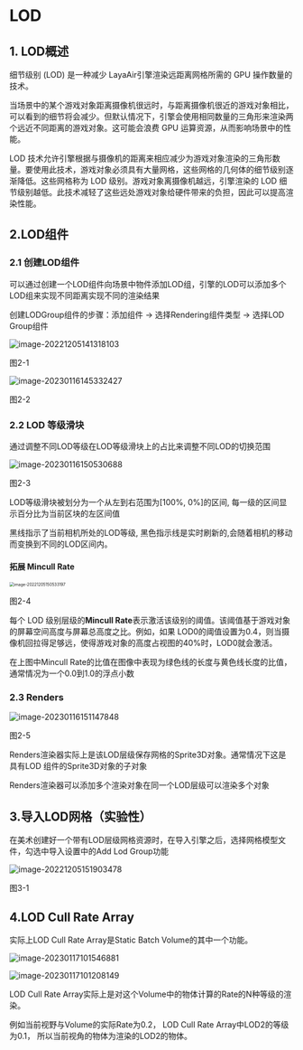 # LOD

## 1. LOD概述

细节级别 (LOD) 是一种减少 LayaAir引擎渲染远距离网格所需的 GPU 操作数量的技术。

当场景中的某个游戏对象距离摄像机很远时，与距离摄像机很近的游戏对象相比，可以看到的细节将会减少。但默认情况下，引擎会使用相同数量的三角形来渲染两个远近不同距离的游戏对象。这可能会浪费 GPU 运算资源，从而影响场景中的性能。

LOD 技术允许引擎根据与摄像机的距离来相应减少为游戏对象渲染的三角形数量。要使用此技术，游戏对象必须具有大量网格，这些网格的几何体的细节级别逐渐降低。这些网格称为 LOD 级别。游戏对象离摄像机越远，引擎渲染的 LOD 细节级别越低。此技术减轻了这些远处游戏对象给硬件带来的负担，因此可以提高渲染性能。



## 2.LOD组件

### 2.1 创建LOD组件

可以通过创建一个LOD组件向场景中物件添加LOD组，引擎的LOD可以添加多个LOD组来实现不同距离实现不同的渲染结果

创建LODGroup组件的步骤：添加组件 -> 选择Rendering组件类型 -> 选择LOD Group组件

 ![image-20221205141318103](img/image-20221205141318103.png)

图2-1

 ![image-20230116145332427](img/image-20230116145332427.png)

图2-2

### 2.2 LOD 等级滑块

通过调整不同LOD等级在LOD等级滑块上的占比来调整不同LOD的切换范围

 ![image-20230116150530688](img/image-20230116150530688.png)

图2-3

LOD等级滑块被划分为一个从左到右范围为[100%, 0%]的区间, 每一级的区间显示百分比为当前区块的左区间值

黑线指示了当前相机所处的LOD等级, 黑色指示线是实时刷新的,会随着相机的移动而变换到不同的LOD区间内。

#### 拓展  Mincull Rate

 <img src="img/image-20221205150533197.png" alt="image-20221205150533197" style="zoom:50%;" />

图2-4

每个 LOD 级别层级的**Mincull Rate**表示激活该级别的阈值。该阈值基于游戏对象的屏幕空间高度与屏幕总高度之比。例如，如果 LOD0的阈值设置为0.4，则当摄像机回拉得足够远，使得游戏对象的高度占视图的40%时，LOD0就会激活。

在上图中Mincull Rate的比值在图像中表现为绿色线的长度与黄色线长度的比值，通常情况为一个0.0到1.0的浮点小数

### 2.3 Renders

 ![image-20230116151147848](img/image-20230116151147848.png)

图2-5

Renders渲染器实际上是该LOD层级保存网格的Sprite3D对象。通常情况下这是具有LOD 组件的Sprite3D对象的子对象

Renders渲染器可以添加多个渲染对象在同一个LOD层级可以渲染多个对象



## 3.导入LOD网格（实验性）

在美术创建好一个带有LOD层级网格资源时，在导入引擎之后，选择网格模型文件，勾选中导入设置中的Add Lod Group功能

 ![image-20221205151903478](img/image-20221205151903478.png)

图3-1



## 4.LOD Cull Rate Array

实际上LOD Cull Rate Array是Static Batch Volume的其中一个功能。

 ![image-20230117101546881](img/image-20230117101546881.png)

 ![image-20230117101208149](img/image-20230117101208149.png)

LOD Cull Rate Array实际上是对这个Volume中的物体计算的Rate的N种等级的渲染。

例如当前视野与Volume的实际Rate为0.2， LOD Cull Rate Array中LOD2的等级为0.1， 所以当前视角的物体为渲染的LOD2的物体。
